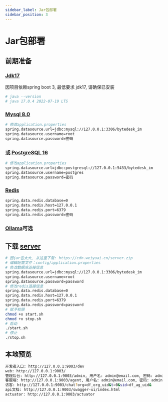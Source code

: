 ```yaml
---
sidebar_label: Jar包部署
sidebar_position: 3
---
```


# Jar包部署

## 前期准备

### [Jdk17](./depend/jdk)

因项目依赖spring boot 3, 最低要求 jdk17, 请确保已安装

```bash
# java --version
# java 17.0.4 2022-07-19 LTS
```

### [Mysql 8.0](./depend/mysql)

```bash
# 修改application.properties
spring.datasource.url=jdbc:mysql://127.0.0.1:3306/bytedesk_im
spring.datasource.username=root
spring.datasource.password=密码
```

### 或 [PostgreSQL 16](./depend/postgresql)

```bash
# 修改application.properties
spring.datasource.url=jdbc:postgresql://127.0.0.1:5433/bytedesk_im
spring.datasource.username=postgres
spring.datasource.password=密码
```

### [Redis](./depend/redis)

```bash
spring.data.redis.database=0
spring.data.redis.host=127.0.0.1
spring.data.redis.port=6379
spring.data.redis.password=密码
```

### [Ollama](./depend/ollama)可选

## 下载 [server](https://cdn.weiyuai.cn/server.zip)

```bash
# 因jar包太大, 从这里下载: https://cdn.weiyuai.cn/server.zip
# 编辑配置文件：config/application.properties
# 修改数据库连接信息
spring.datasource.url=jdbc:mysql://127.0.0.1:3306/bytedesk_im
spring.datasource.username=root
spring.datasource.password=password
# 修改redis连接信息
spring.data.redis.database=0
spring.data.redis.host=127.0.0.1
spring.data.redis.port=6379
spring.data.redis.password=password
# 赋予权限
chmod +x start.sh
chmod +x stop.sh
# 启动
./start.sh
# 停止
./stop.sh
```

## 本地预览

```bash
开发者入口: http://127.0.0.1:9003/dev
web: http://127.0.0.1:9003/
管理后台: http://127.0.0.1:9003/admin, 用户名: admin@email.com, 密码: admin
客服端: http://127.0.0.1:9003/agent, 用户名: admin@email.com, 密码: admin
访客: http://127.0.0.1:9003/chat?org=df_org_uid&t=0&sid=df_ag_uid&
api文档: http://127.0.0.1:9003/swagger-ui/index.html
actuator: http://127.0.0.1:9003/actuator
```
